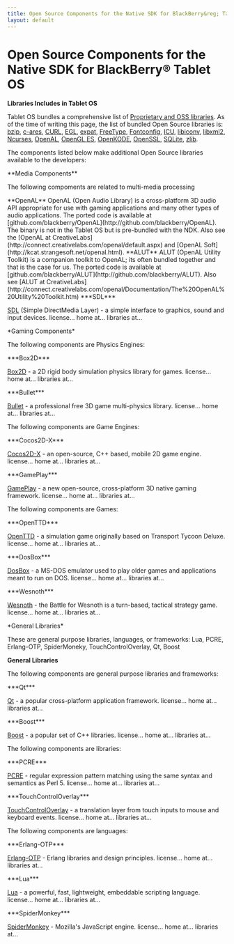 ```yaml
---
title: Open Source Components for the Native SDK for BlackBerry&reg; Tablet OS
layout: default
---
```


# Open Source Components for the Native SDK for BlackBerry&reg; Tablet OS

**Libraries Includes in Tablet OS**

Tablet OS bundles a comprehensive list of
[Proprietary and OSS libraries](http://developer.blackberry.com/native/documentation/com.qnx.doc.native_sdk.devguide/com.qnx.doc.native_sdk.devguide/topic/libraries.html).
As of the time of writing this page, the list of bundled Open Source libraries is:
[bzip](http://bzip.org/), [c-ares](http://c-ares.haxx.se/), [CURL](http://curl.haxx.se/),
[EGL](http://www.khronos.org/egl/), [expat](http://expat.sourceforge.net/), [FreeType](http://www.freetype.org/),
[Fontconfig](http://www.freedesktop.org/wiki/software/fontconfig), [ICU](http://site.icu-project.org/),
[libiconv](http://www.gnu.org/s/libiconv/), [libxml2](http://xmlsoft.org/),
[Ncurses](http://www.gnu.org/software/ncurses/ncurses.html), [OpenAL](http://connect.creativelabs.com/openal/default.aspx),
[OpenGL ES](http://www.khronos.org/opengles/), [OpenKODE](http://www.khronos.org/openkode/),
[OpenSSL](http://www.openssl.org/), [SQLite](http://www.sqlite.org/), [zlib](http://zlib.net/).


The components listed below make additional Open Source libraries available to the developers:

<a name="media"/>
**Media Components**

The following compoments are related to multi-media processing

<a name="OpenAL"/>
**OpenAL**  
OpenAL (Open Audio Library) is a cross-platform 3D audio API appropriate for use with gaming applications and many other types of audio applications.  
The ported code is available at [github.com/blackberry/OpenAL](http://github.com/blackberry/OpenAL).  The binary is not in the Tablet OS but is pre-bundled with the NDK.  
Also see the [OpenAL at CreativeLabs](http://connect.creativelabs.com/openal/default.aspx) and
[OpenAL Soft](http://kcat.strangesoft.net/openal.html).

<a name="ALUT"/>
**ALUT**  
ALUT (OpenAL Utility Toolkit) is a companion toolkit to OpenAL; its often bundled together and that is the case for us.  
The ported code is available at [github.com/blackberry/ALUT](http://github.com/blackberry/ALUT).  
Also see [ALUT at CreativeLabs](http://connect.creativelabs.com/openal/Documentation/The%20OpenAL%20Utility%20Toolkit.htm)

<a name="SDL"/>
***SDL***

[SDL](ndk/components.html#SDL) (Simple DirectMedia Layer) - a simple interface to graphics, sound and input devices.
license...
home at...
libraries at...

<a name="gaming"/>
*Gaming Components*

The following components are Physics Engines:

<a name="Box2D"/>
***Box2D***

[Box2D](ndk/components.html#Box2D) - a 2D rigid body simulation physics library for games.
license...
home at...
libraries at...

<a name="Bullet"/>
***Bullet***

[Bullet](ndk/components.html#Bullet) - a professional free 3D game multi-physics library.
license...
home at...
libraries at...

The following components are Game Engines:

<a name="Cocos2D-X"/>
***Cocos2D-X***

[Cocos2D-X](ndk/components.html#Cocos2D-X) - an open-source, C++ based, mobile 2D game engine.
license...
home at...
libraries at...

<a name="GamePlay"/>
***GamePlay***

[GamePlay](ndk/components.html#GamePlay) - a new open-source, cross-platform 3D native gaming framework.
license...
home at...
libraries at...

The following components are Games:

<a name="OpenTTD"/>
***OpenTTD***

[OpenTTD](ndk/components.html#OpenTTD) - a simulation game originally based on Transport Tycoon Deluxe.
license...
home at...
libraries at...

<a name="DosBox"/>
***DosBox***

[DosBox](ndk/components.html#DosBox) - a MS-DOS emulator used to play older games and applications meant to run on DOS.
license...
home at...
libraries at...

<a name="Wesnoth"/>
***Wesnoth***

[Wesnoth](ndk/components.html#Wesnoth) - the Battle for Wesnoth is a turn-based, tactical strategy game. 
license...
home at...
libraries at...


<a name="libraries"/>
*General Libraries*

These are general purpose libraries, languages, or frameworks: Lua, PCRE, Erlang-OTP, SpiderMoneky, TouchControlOverlay, Qt, Boost


**General Libraries**

The following components are general purpose libraries and frameworks:

<a name="Qt"/>
***Qt***

[Qt](ndk/components.html#Qt) - a popular cross-platform application framework.
license...
home at...
libraries at...

<a name="Boost"/>
***Boost***

[Boost](ndk/components.html#Boost) - a popular set of C++ libraries.
license...
home at...
libraries at...

The following components are libraries:

<a name="PCRE"/>
***PCRE***

[PCRE](ndk/components.html#PCRE) - regular expression pattern matching using the same syntax and semantics as Perl 5.
license...
home at...
libraries at...

<a name="TouchControlOverlay"/>
***TouchControlOverlay***

[TouchControlOverlay](ndk/components.html#TouchControlOverlay) - a translation layer from touch inputs to mouse and keyboard events.
license...
home at...
libraries at...

The following components are languages:

<a name="Erlang-OTP"/>
***Erlang-OTP***

[Erlang-OTP](ndk/components.html#Erlang-OTP) - Erlang libraries and design principles.
license...
home at...
libraries at...

<a name="Lua"/>
***Lua***

[Lua](ndk/components.html#Lua) - a powerful, fast, lightweight, embeddable scripting language.
license...
home at...
libraries at...

<a name="SpiderMonkey"/>
***SpiderMonkey***

[SpiderMonkey](ndk/components.html#SpiderMonkey) - Mozilla's JavaScript engine.
license...
home at...
libraries at...



